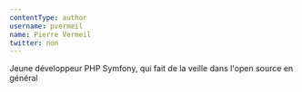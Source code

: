 ```yaml
---
contentType: author
username: pvermeil
name: Pierre Vermeil
twitter: non
---
```

Jeune développeur PHP Symfony, qui fait de la veille dans l'open source en général
